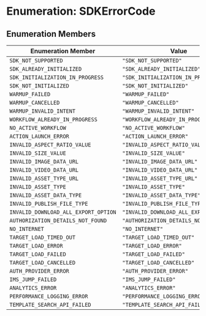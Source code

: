 # Enumeration: SDKErrorCode

## Enumeration Members

| Enumeration Member | Value |
| ------ | ------ |
| `SDK_NOT_SUPPORTED` | `"SDK_NOT_SUPPORTED"` |
| `SDK_ALREADY_INITIALIZED` | `"SDK_ALREADY_INITIALIZED"` |
| `SDK_INITIALIZATION_IN_PROGRESS` | `"SDK_INITIALIZATION_IN_PROGRESS"` |
| `SDK_NOT_INITIALIZED` | `"SDK_NOT_INITIALIZED"` |
| `WARMUP_FAILED` | `"WARMUP_FAILED"` |
| `WARMUP_CANCELLED` | `"WARMUP_CANCELLED"` |
| `WARMUP_INVALID_INTENT` | `"WARMUP_INVALID_INTENT"` |
| `WORKFLOW_ALREADY_IN_PROGRESS` | `"WORKFLOW_ALREADY_IN_PROGRESS"` |
| `NO_ACTIVE_WORKFLOW` | `"NO_ACTIVE_WORKFLOW"` |
| `ACTION_LAUNCH_ERROR` | `"ACTION_LAUNCH_ERROR"` |
| `INVALID_ASPECT_RATIO_VALUE` | `"INVALID_ASPECT_RATIO_VALUE"` |
| `INVALID_SIZE_VALUE` | `"INVALID_SIZE_VALUE"` |
| `INVALID_IMAGE_DATA_URL` | `"INVALID_IMAGE_DATA_URL"` |
| `INVALID_VIDEO_DATA_URL` | `"INVALID_VIDEO_DATA_URL"` |
| `INVALID_ASSET_TYPE_URL` | `"INVALID_ASSET_TYPE_URL"` |
| `INVALID_ASSET_TYPE` | `"INVALID_ASSET_TYPE"` |
| `INVALID_ASSET_DATA_TYPE` | `"INVALID_ASSET_DATA_TYPE"` |
| `INVALID_PUBLISH_FILE_TYPE` | `"INVALID_PUBLISH_FILE_TYPE"` |
| `INVALID_DOWNLOAD_ALL_EXPORT_OPTION` | `"INVALID_DOWNLOAD_ALL_EXPORT_OPTION"` |
| `AUTHORIZATION_DETAILS_NOT_FOUND` | `"AUTHORIZATION_DETAILS_NOT_FOUND"` |
| `NO_INTERNET` | `"NO_INTERNET"` |
| `TARGET_LOAD_TIMED_OUT` | `"TARGET_LOAD_TIMED_OUT"` |
| `TARGET_LOAD_ERROR` | `"TARGET_LOAD_ERROR"` |
| `TARGET_LOAD_FAILED` | `"TARGET_LOAD_FAILED"` |
| `TARGET_LOAD_CANCELLED` | `"TARGET_LOAD_CANCELLED"` |
| `AUTH_PROVIDER_ERROR` | `"AUTH_PROVIDER_ERROR"` |
| `IMS_JUMP_FAILED` | `"IMS_JUMP_FAILED"` |
| `ANALYTICS_ERROR` | `"ANALYTICS_ERROR"` |
| `PERFORMANCE_LOGGING_ERROR` | `"PERFORMANCE_LOGGING_ERROR"` |
| `TEMPLATE_SEARCH_API_FAILED` | `"TEMPLATE_SEARCH_API_FAILED"` |
